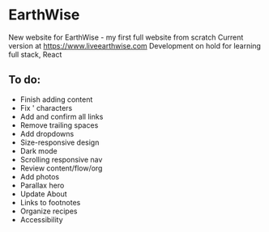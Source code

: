 # EarthWise
New website for EarthWise - my first full website from scratch
Current version at https://www.liveearthwise.com
Development on hold for learning full stack, React

## To do: 

- Finish adding content
- Fix ' characters
- Add and confirm all links
- Remove trailing spaces
- Add dropdowns
- Size-responsive design
- Dark mode
- Scrolling responsive nav
- Review content/flow/org
- Add photos
- Parallax hero
- Update About
- Links to footnotes
- Organize recipes
- Accessibility
